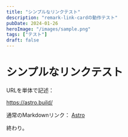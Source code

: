 ```yaml
---
title: "シンプルなリンクテスト"
description: "remark-link-cardの動作テスト"
pubDate: 2024-01-26
heroImage: "/images/sample.png"
tags: ["テスト"]
draft: false
---
```


# シンプルなリンクテスト

URLを単体で記述：

https://astro.build/

通常のMarkdownリンク：
[Astro](https://astro.build/)

終わり。